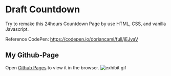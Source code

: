 # Draft Countdown

Try to remake this 24hours Countdown Page by use HTML, CSS, and vanilla Javascript.

Reference CodePen: https://codepen.io/doriancami/full/jEJvaV

## My Github-Page

Open [Github Pages](https://andy820621.github.io/Draft-Countdown) to view it in the browser.
![exhibit gif](https://github.com/andy820621/Draft-Countdown/blob/main/gif/Countdown.gif)
